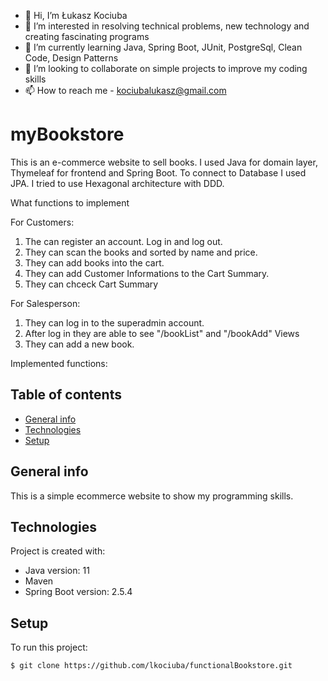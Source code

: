 - 👋 Hi, I’m Łukasz Kociuba
- 👀 I’m interested in resolving technical problems, new technology and creating fascinating programs
- 🌱 I’m currently learning Java, Spring Boot, JUnit, PostgreSql, Clean Code, Design Patterns
- 💞️ I’m looking to collaborate on simple projects to improve my coding skills
- 📫 How to reach me - kociubalukasz@gmail.com

# myBookstore
This is an e-commerce website to sell books. I used Java for domain layer, Thymeleaf for frontend and Spring Boot. 
To connect to Database I used JPA. I tried to use Hexagonal architecture with DDD.


What functions to implement

For Customers:
1. The can register an account. Log in and log out.
2. They can scan the books and sorted by name and price.
3. They can add books into the cart.
4. They can add Customer Informations to the Cart Summary.
5. They can chceck Cart Summary


For Salesperson:
1. They can log in to the superadmin account.
2. After log in they are able to see "/bookList" and "/bookAdd" Views
3. They can add a new book.

Implemented functions:


## Table of contents
* [General info](#general-info)
* [Technologies](#technologies)
* [Setup](#setup)

## General info
This is a simple ecommerce website to show my programming skills.
	
## Technologies
Project is created with:
* Java version: 11
* Maven
* Spring Boot version: 2.5.4
	
## Setup
To run this project:

```
$ git clone https://github.com/lkociuba/functionalBookstore.git
```
